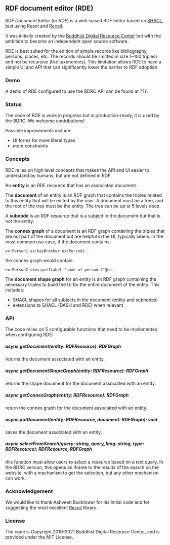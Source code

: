 ## RDF document editor (RDE)

*RDF Document Editor* (or *RDE*) is a web-based RDF editor based on [SHACL](??), buit using React and [Recoil](https://recoiljs.org/).

It was initially created by the [Buddhist Digital Resource Center](https://www.bdrc.io/) but with the ambition to become an independent open source software.

RDE is best suited for the edition of simple records like bibliography, persons, places, etc. The records should be limitted in size (\~100 triples) and not be recursive (like taxonomies). This limitation allows RDE to have a simple UI and API that can significantly lower the barrier to RDF adoption.

### Demo

A demo of RDE configured to use the BDRC API can be found at ???.

### Status

The code of RDE is work in progress but is production-ready, it is used by the BDRC. We welcome contributions!

Possible improvements include:
- UI forms for more literal types
- more constraints

### Concepts

RDE relies on high level concepts that makes the API and UI easier to understand by humans, but are not defined in RDF.

An **entity** is an RDF resource that has an associated document.

The **document** of an entity is an RDF graph that contains the triples related to this entity that will be edited by the user. A document must be a tree, and the root of the tree must be the entity. The tree can be up to 5 levels deep.

A **subnode** is an RDF resource that is a subject in the document but that is not the entity.

The **connex graph** of a document is an RDF graph containing the triples that are not part of the document but are helpful in the UI, typically labels. In the most common use case, if the document contains:

```ttl
ex:Person1 ex:hasBrother ex:Person2 .
```

the connex graph would contain:

```ttl
ex:Person2 skos:prefLabel "name of person 2"@en .
```

The **document shape graph** for an entity is an RDF graph containing the necessary triples to build the UI for the entire document of the entity. This includes:
- SHACL shapes for all subjects in the document (entity and subnodes)
- extensions to SHACL (DASH and RDE) when relevant

### API

The code relies on 5 configurable functions that need to be implemented when configuring RDE:

##### async getDocument(entity: RDFResource): RDFGraph

returns the document associated with an entity.

##### async getDocumentShapeGraph(entity: RDFResource): RDFGraph

returns the shape document for the document associated with an entity.

##### async getConnexGraph(entity: RDFResource): RDFGraph

return the connex graph for the document associated with an entity.

##### async putDocument(entity: RDFResource, document: RDFGraph): void

saves the document associated with an entity.

##### async selectFromSearch(query: string, query_lang: string, type: RDFResource): RDFResource, RDFGraph

this function must allow users to select a resource based on a text query. In the BDRC version, this opens an iframe to the results of the search on the website, with a mechanism to get the selection, but any other mechanism can work.

### Acknowledgement

We would like to thank Ashveen Bucktowar for his initial code and for suggesting the most excellent [Recoil](https://recoiljs.org/) library.

### License

The code is Copyright 2019-2021 Buddhist Digital Resource Center, and is provided under the MIT License.
